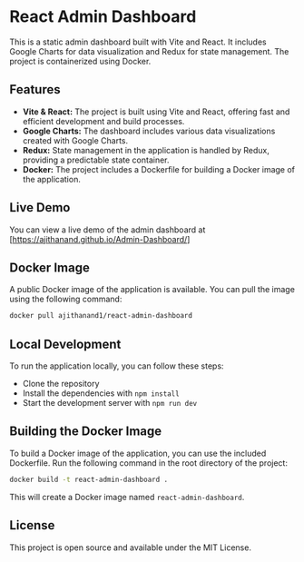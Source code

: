 # React Admin Dashboard

This is a static admin dashboard built with Vite and React. It includes Google Charts for data visualization and Redux for state management. The project is containerized using Docker.

## Features

- **Vite & React:** The project is built using Vite and React, offering fast and efficient development and build processes.
- **Google Charts:** The dashboard includes various data visualizations created with Google Charts.
- **Redux:** State management in the application is handled by Redux, providing a predictable state container.
- **Docker:** The project includes a Dockerfile for building a Docker image of the application.

## Live Demo

You can view a live demo of the admin dashboard at [https://ajithanand.github.io/Admin-Dashboard/]

## Docker Image

A public Docker image of the application is available. You can pull the image using the following command:

```bash
docker pull ajithanand1/react-admin-dashboard
```

## Local Development

To run the application locally, you can follow these steps:

- Clone the repository
- Install the dependencies with `npm install`
- Start the development server with `npm run dev`

## Building the Docker Image

To build a Docker image of the application, you can use the included Dockerfile. Run the following command in the root directory of the project:

```bash
docker build -t react-admin-dashboard .
```

This will create a Docker image named `react-admin-dashboard`.

## License

This project is open source and available under the MIT License.
